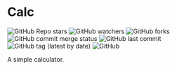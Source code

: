 # Calc

![GitHub Repo stars](https://img.shields.io/github/stars/ghosthunter15/calc?style=plastic) ![GitHub watchers](https://img.shields.io/github/watchers/ghosthunter15/calc?style=plastic) ![GitHub forks](https://img.shields.io/github/forks/ghosthunter15/calc?style=plastic) ![GitHub commit merge status](https://img.shields.io/github/commit-status/ghosthunter15/calc/master/8507dd3fbc6bd3199d33be30f35c83840f6f9999?style=plastic)  ![GitHub last commit](https://img.shields.io/github/last-commit/ghosthunter15/calc?style=plastic) ![GitHub tag (latest by date)](https://img.shields.io/github/v/tag/ghosthunter15/calc?style=plastic) ![GitHub](https://img.shields.io/github/license/ghosthunter15/calc?style=plastic)

A simple calculator.
